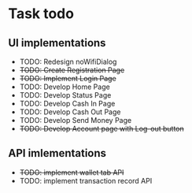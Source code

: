 # Task todo

## UI implementations

- TODO: Redesign noWifiDialog
- ~~TODO: Create Registration Page~~
- ~~TODO: Implement Login Page~~
- TODO: Develop Home Page
- TODO: Develop Status Page
- TODO: Develop Cash In Page
- TODO: Develop Cash Out Page
- TODO: Develop Send Money Page
- ~~TODO: Develop Account page with Log-out button~~

## API imlementations

- ~~TODO: implement wallet tab API~~
- TODO: implement transaction record API
